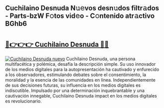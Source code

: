 ## Cuchilaino Desnuda N𝚞𝚎vos desn𝚞dos filtr𝚊dos - Parts-bzW F𝚘tos vid𝚎o - C𝚘ntenido atr𝚊ctivo BGhb6

# <h2><a href="http://mb1mbuq.tromn.icu/?c=Cuchilaino+Desnuda">🔗👉👉👉 Cuchilaino Desnuda 🔗🔗</a></h2>

[![Cuchilaino Desnuda nuevo](https://i.imgur.com/pEAQMta.gif)](http://mb1mbuq.tromn.icu/?c=Cuchilaino+Desnuda)
Cuchilaino Desnuda, una persona multifacética y polémica, desafía la descripción simple. Su uso innovador de los medios digitales para la autopresentación ha cautivado y enfurecido a los observadores, estimulando debates sobre el consentimiento, la moralidad y la esencia de las comunidades en línea. Independientemente de sus decisiones futuras, su influencia en los medios digitales es indiscutible. Impulsado por una determinación inquebrantable y una cautivación innegable, Cuchilaino Desnuda impact en los medios digitales es revolucionario.
